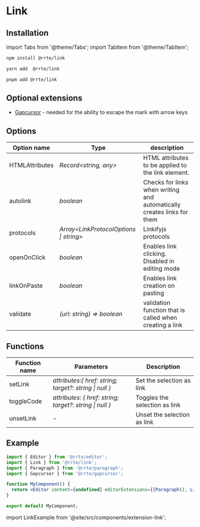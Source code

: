 # Link

## Installation

import Tabs from '@theme/Tabs';
import TabItem from '@theme/TabItem';

<Tabs>
  <TabItem value="npm" label="npm" default>

```bash
npm install @rrte/link
```

  </TabItem>
  <TabItem value="yarn" label="yarn">

```bash
yarn add  @rrte/link
```

  </TabItem>
  <TabItem value="pnpm" label="pnpm">

```bash
pnpm add @rrte/link
```

  </TabItem>
</Tabs>

## Optional extensions

- [Gapcursor](gapcursor) - needed for the ability to escape the mark with arrow keys

## Options

| Option name    | Type                                     | description                                                            |
| -------------- | ---------------------------------------- | ---------------------------------------------------------------------- |
| HTMLAttributes | _Record\<string, any>_                   | HTML attributes to be applied to the link element.                     |
| autolink       | _boolean_                                | Checks for links when writing and automatically creates links for them |
| protocols      | _Array\<LinkProtocolOptions \| string\>_ | Linkifyjs protocols                                                    |
| openOnClick    | _boolean_                                | Enables link clicking. Disabled in editing mode                        |
| linkOnPaste    | _boolean_                                | Enables link creation on pasting                                       |
| validate       | _(url: string) => boolean_               | validation function that is called when creating a link                |

## Functions

| Function name | Parameters                                               | Description                   |
| ------------- | -------------------------------------------------------- | ----------------------------- |
| setLink       | _attributes:\{ href: string; target?: string \| null }_  | Set the selection as link     |
| toggleCode    | _attributes: \{ href: string; target?: string \| null }_ | Toggles the selection as link |
| unsetLink     | -                                                        | Unset the selection as link   |

## Example

```jsx
import { Editor } from '@rrte/editor';
import { Link } from '@rrte/link';
import { Paragraph } from '@rrte/paragraph';
import { Gapcursor } from '@rrte/gapcursor';

function MyComponent() {
  return <Editor content={undefined} editorExtensions={[Paragraph(), Link(), Gapcursor()]} />;
}

export default MyComponent;
```

import LinkExample from '@site/src/components/extension-link';

<LinkExample />
